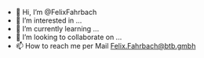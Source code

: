 - 👋 Hi, I’m @FelixFahrbach
- 👀 I’m interested in ...
- 🌱 I’m currently learning ...
- 💞️ I’m looking to collaborate on ...
- 📫 How to reach me per Mail Felix.Fahrbach@btb.gmbh

<!---
FelixFahrbach/FelixFahrbach is a ✨ special ✨ repository because its `README.md` (this file) appears on your GitHub profile.
You can click the Preview link to take a look at your changes.
--->
